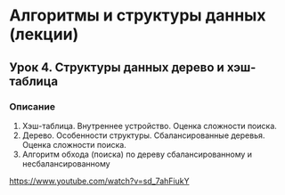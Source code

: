 # Алгоритмы и структуры данных (лекции)
## Урок 4. Структуры данных дерево и хэш-таблица

### Описание
1. Хэш-таблица. Внутреннее устройство. Оценка сложности поиска.
2. Дерево. Особенности структуры. Сбалансированные деревья. Оценка сложности поиска.
3. Алгоритм обхода (поиска) по дереву сбалансированному и несбалансированному

https://www.youtube.com/watch?v=sd_7ahFiukY
